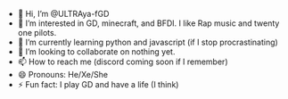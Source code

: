 - 👋 Hi, I’m @ULTRAya-fGD
- 👀 I’m interested in GD, minecraft, and BFDI. I like Rap music and twenty one pilots.
- 🌱 I’m currently learning python and javascript (if I stop procrastinating)
- 💞️ I’m looking to collaborate on nothing yet.
- 📫 How to reach me (discord coming soon if I remember)
- 😄 Pronouns: He/Xe/She
- ⚡ Fun fact: I play GD and have a life (I think)

